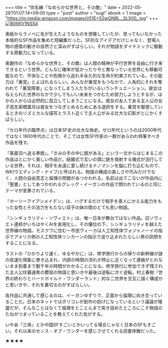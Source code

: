 +++
title = "伴名練『なめらかな世界と、その敵』"
date = 2022-05-28T01:07:14+09:00
type = "post"
author = "sugi"
ebook = 1
image = "https://m.media-amazon.com/images/I/51E+52wQNBL._SL500_.jpg"
+++
<a href="https://www.amazon.co.jp/dp/B09XV1NSS4/?tag=chezsugi-22" target="_blank" class="alignleft"><img src="https://m.media-amazon.com/images/I/51E+52wQNBL._SL500_.jpg" alt="B09XV1NSS4" border="0" /></a>

表紙からラノベに毛が生えたようなものを想像していたが、思ってもいなかった本格的なSF作品を集めた短編集だった。SF的なアイデアだけじゃなく、登場人物の感情の動きの自然さと深みがすばらしい。それが物語をダイナミックに駆動する原動力になっている。

表題作の『なめらかな世界と、その敵』は人間の精神が平行世界を自由に行き来できるという世界。どんなに確率が低かったり今と異なっている世界にも移動可能なので、不快なことや危険から逃れ半永久的な生命が約束されている。その能力は「乗覚」とよばれるらしい。みんなが乗覚をもつなかで、人為的にそれを奪われて「乗覚障害」になってしまう人たちがいるいうシチュエーション。彼女は与えられた世界のなかで少しでもいい未来をつかむため努力しようとするが、ほかの人からは必然的に孤立してしまうことになる。彼女の友人である主人公の女子高生架橋葉月は彼女をつなぎとめるためにある選択をする。乗覚を駆使しているときのリズミカルな描写とラスト近くで主人公がみる壮大な幻影がとにかくすばらしい。

『セロ年代の臨界点』は日本SF史の壮大な偽史。ゼロ年代というのは2000年代ではなく1900年代のことで、そこでは女性SF作家の一群があらわれ特筆すべき作品を残す。

『美亜羽へ送る拳銃』。「きみの手の中に銃がある」という一文からはじまるこの作品はとにかく美しい作品だ。結婚式で互いの頭に銃を発射する儀式が流行している世界。それは、相手を永遠に愛し続けるナノマシンを脳に打ち込むもので、WK(ウエディング・ナイフ)と呼ばれる。物語の構成の美しさや巧みだけでなく、人間の自由意志と倫理の問題があつかわれる。名前は出てこないが作品内に「聖書」としてあつかわれるグレッグ・イーガンの作品で問われているのと同じテーマが変奏されている。

『ホーリーアイアンメイデン』は、ハグするだけで相手を善人にかえる能力をもった女性とその法力をもたない双子の妹の間のとても苦い物語。

『シンギュラリティ・ソヴィエト』は、唯一日本が舞台ではない作品。旧ソヴィエト連邦がいちはやくAIを実用化し、その優位の下、シンギュラリティを越えた世界線の物語。モスクワに住む一市民ヴィーカは人工知性体ヴォジャノーイの指示でアメリカ側の人工知性体リンカーンの指示で送り込まれたらしい男の訊問をすることになる。

ラストの『ひかりより速く、ゆるやかに』は、修学旅行からの帰りの新幹線が謎の低速化現象に巻き込まれ、内部の時間の流れが停止に近くなって連絡がとれないまま到着まで数千年の時間がかかることになる。修学旅行に参加できず残された主人公伏暮速希の鬱屈の物語と思いきや最後は逆転に次ぐ逆転。村上春樹『世界の終わりとハードボイルド・ワンダーランド』的な二世界を交互に描く構成かと思いきや、それを裏切るのがすばらしい。

各作品に共通して感じるのは、イーガンゆずりで、正面から倫理に向き合っていることだ。日本のネットではポリコレが創作の妨げになっているという議論が隆盛だが、そんなことはなくて倫理をとことんまで突き詰めたところにこそ物語のたねがつまっていることを教えてくれた気がする。

いやあ『三体』とか中国SFすごいとかいってる場合じゃなく日本のSFもすごい。それ以来のセンス・オブ・ワンダーを感じさせてくれる読書体験だった。

★★★★